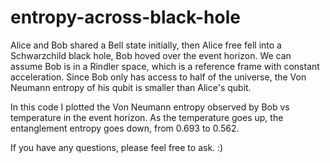 # entropy-across-black-hole

Alice and Bob shared a Bell state initially, then Alice free fell into a Schwarzchild black hole, Bob hoved over the event
horizon. We can assume Bob is in a Rindler space, which is a reference frame with constant acceleration. Since Bob only has
access to half of the universe, the Von Neumann entropy of his qubit is smaller than Alice's qubit.

In this code I plotted the Von Neumann entropy observed by Bob vs temperature in the event horizon. As the temperature goes up, 
the entanglement entropy goes down, from 0.693 to 0.562.

If you have any questions, please feel free to ask. :)

